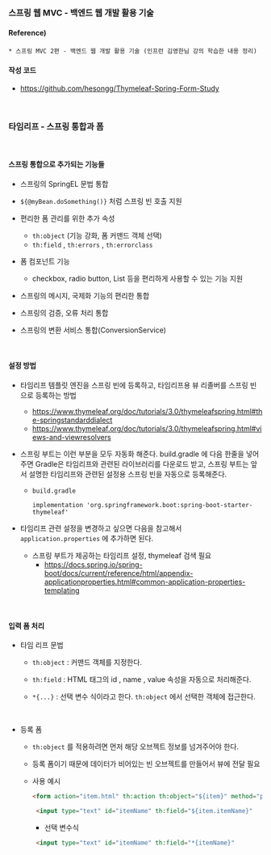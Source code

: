 ### 스프링 웹 MVC - 백엔드 웹 개발 활용 기술

#### Reference) 
	* 스프링 MVC 2편 - 백엔드 웹 개발 활용 기술 (인프런 김영한님 강의 학습한 내용 정리)

#### 작성 코드
- https://github.com/hesongg/Thymeleaf-Spring-Form-Study
	
<br>

### 타임리프 - 스프링 통합과 폼

<br>

#### 스프링 통합으로 추가되는 기능들

- 스프링의 SpringEL 문법 통합

- ```${@myBean.doSomething()}``` 처럼 스프링 빈 호출 지원

- 편리한 폼 관리를 위한 추가 속성
	- ```th:object``` (기능 강화, 폼 커맨드 객체 선택)
	- ```th:field``` , ```th:errors``` , ```th:errorclass```

- 폼 컴포넌트 기능
	- checkbox, radio button, List 등을 편리하게 사용할 수 있는 기능 지원

- 스프링의 메시지, 국제화 기능의 편리한 통합

- 스프링의 검증, 오류 처리 통합

- 스프링의 변환 서비스 통합(ConversionService)

<br>

#### 설정 방법

- 타임리프 템플릿 엔진을 스프링 빈에 등록하고, 타임리프용 뷰 리졸버를 스프링 빈으로 등록하는 방법
	- https://www.thymeleaf.org/doc/tutorials/3.0/thymeleafspring.html#the-springstandarddialect
	- https://www.thymeleaf.org/doc/tutorials/3.0/thymeleafspring.html#views-and-viewresolvers
	
- 스프링 부트는 이런 부분을 모두 자동화 해준다. build.gradle 에 다음 한줄을 넣어주면 Gradle은 타임리프와 관련된 라이브러리를 다운로드 받고, 
스프링 부트는 앞서 설명한 타임리프와 관련된 설정용 스프링 빈을 자동으로 등록해준다.
	- ```build.gradle```
		```
		implementation 'org.springframework.boot:spring-boot-starter-thymeleaf'
		```

- 타임리프 관련 설정을 변경하고 싶으면 다음을 참고해서 ```application.properties``` 에 추가하면 된다.
	- 스프링 부트가 제공하는 타임리프 설정, thymeleaf 검색 필요
		- https://docs.spring.io/spring-boot/docs/current/reference/html/appendix-applicationproperties.html#common-application-properties-templating
		
<br>

#### 입력 폼 처리

- 타임 리프 문법
	- ```th:object``` : 커맨드 객체를 지정한다.

	- ```th:field``` : HTML 태그의 id , name , value 속성을 자동으로 처리해준다.

	- ```*{...}``` : 선택 변수 식이라고 한다. ```th:object``` 에서 선택한 객체에 접근한다.

<br>

- 등록 폼
	- ```th:object``` 를 적용하려면 먼저 해당 오브젝트 정보를 넘겨주어야 한다. 
	- 등록 폼이기 때문에 데이터가 비어있는 빈 오브젝트를 만들어서 뷰에 전달 필요
	
	- 사용 예시
		```html
		<form action="item.html" th:action th:object="${item}" method="post">
		```
	

		```html
		 <input type="text" id="itemName" th:field="${item.itemName}"
		```
		
		- 선택 변수식
		```html
		 <input type="text" id="itemName" th:field="*{itemName}"
		```
